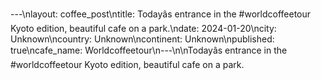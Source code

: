 ---\nlayout: coffee_post\ntitle: Todayâs entrance in the #worldcoffeetour Kyoto edition, beautiful cafe on a park.\ndate: 2024-01-20\ncity: Unknown\ncountry: Unknown\ncontinent: Unknown\npublished: true\ncafe_name: Worldcoffeetour\n---\n\nTodayâs entrance in the #worldcoffeetour Kyoto edition, beautiful cafe on a park.